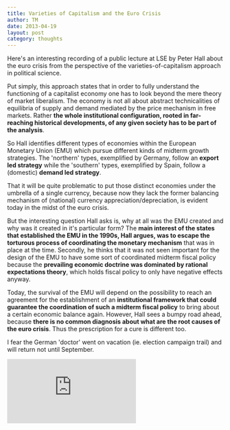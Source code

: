 ```yaml
---
title: Varieties of Capitalism and the Euro Crisis
author: TM
date: 2013-04-19
layout: post
category: thoughts
---
```


Here's an interesting recording of a public lecture at LSE by Peter Hall about the euro crisis from the perspective of the varieties-of-capitalism approach in political science.

Put simply, this approach states that in order to fully understand the functioning of a capitalist economy one has to look beyond the mere theory of market liberalism. The economy is not all about abstract technicalities of equilibria of supply and demand mediated by the price mechanism in free markets. Rather **the whole institutional configuration, rooted in far-reaching historical developments, of any given society has to be part of the analysis**.

So Hall identifies different types of economies within the European Monetary Union (EMU) which pursue different kinds of midterm growth strategies. The 'northern' types, exemplified by Germany, follow an **export led strategy** while the 'southern' types, exemplified by Spain, follow a (domestic) **demand led strategy**.

That it will be quite problematic to put those distinct economies under the umbrella of a single currency, because now they lack the former balancing mechanism of (national) currency appreciation/depreciation, is evident today in the midst of the euro crisis.

But the interesting question Hall asks is, why at all was the EMU created and why was it created in it's particular form? The **main interest of the states that established the EMU in the 1990s, Hall argues, was to escape the torturous process of coordinating the monetary mechanism** that was in place at the time. Secondly, he thinks that it was not seen important for the design of the EMU to have some sort of coordinated midterm fiscal policy because the **prevailing economic doctrine was dominated by rational expectations theory**, which holds fiscal policy to only have negative effects anyway.

Today, the survival of the EMU will depend on the possibility to reach an agreement for the establishment of an **institutional framework that could guarantee the coordination of such a midterm fiscal policy** to bring about a certain economic balance again. However, Hall sees a bumpy road ahead, because **there is no common diagnosis about what are the root causes of the euro crisis**. Thus the prescription for a cure is different too.

I fear the German 'doctor' went on vacation (ie. election campaign trail) and will return not until September.

<iframe src="https://www.youtube.com/embed/KYWrHiFCA8k" frameborder="0" allowfullscreen></iframe>